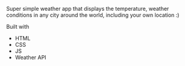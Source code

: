 Super simple weather app that displays the temperature, weather conditions in any city around the world, including your own location :) 

Built with 
* HTML
* CSS
* JS
* Weather API

